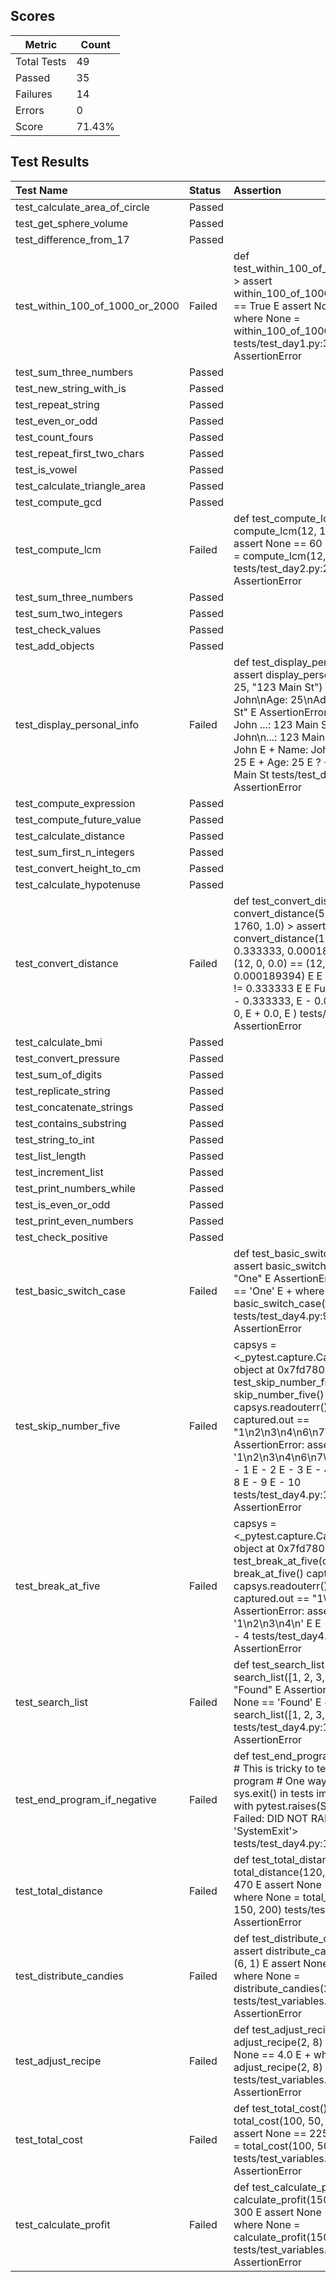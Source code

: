 ## Scores

| Metric      | Count |
|-------------|-------|
| Total Tests | 49    |
| Passed      | 35    |
| Failures    | 14    |
| Errors      | 0     |
| Score       | 71.43% |

## Test Results

| Test Name                       | Status   | Assertion                                                                                                                                                                                                                                                                                                                                                                                                                             |
|:--------------------------------|:---------|:--------------------------------------------------------------------------------------------------------------------------------------------------------------------------------------------------------------------------------------------------------------------------------------------------------------------------------------------------------------------------------------------------------------------------------------|
| test_calculate_area_of_circle   | Passed   |                                                                                                                                                                                                                                                                                                                                                                                                                                       |
| test_get_sphere_volume          | Passed   |                                                                                                                                                                                                                                                                                                                                                                                                                                       |
| test_difference_from_17         | Passed   |                                                                                                                                                                                                                                                                                                                                                                                                                                       |
| test_within_100_of_1000_or_2000 | Failed   | def test_within_100_of_1000_or_2000(): >    assert within_100_of_1000_or_2000(950) == True E    assert None == True E    + where None = within_100_of_1000_or_2000(950) tests/test_day1.py:36: AssertionError                                                                                                                                                                                                                         |
| test_sum_three_numbers          | Passed   |                                                                                                                                                                                                                                                                                                                                                                                                                                       |
| test_new_string_with_is         | Passed   |                                                                                                                                                                                                                                                                                                                                                                                                                                       |
| test_repeat_string              | Passed   |                                                                                                                                                                                                                                                                                                                                                                                                                                       |
| test_even_or_odd                | Passed   |                                                                                                                                                                                                                                                                                                                                                                                                                                       |
| test_count_fours                | Passed   |                                                                                                                                                                                                                                                                                                                                                                                                                                       |
| test_repeat_first_two_chars     | Passed   |                                                                                                                                                                                                                                                                                                                                                                                                                                       |
| test_is_vowel                   | Passed   |                                                                                                                                                                                                                                                                                                                                                                                                                                       |
| test_calculate_triangle_area    | Passed   |                                                                                                                                                                                                                                                                                                                                                                                                                                       |
| test_compute_gcd                | Passed   |                                                                                                                                                                                                                                                                                                                                                                                                                                       |
| test_compute_lcm                | Failed   | def test_compute_lcm(): >    assert compute_lcm(12, 15) == 60 E    assert None == 60 E    + where None = compute_lcm(12, 15) tests/test_day2.py:28: AssertionError                                                                                                                                                                                                                                                                    |
| test_sum_three_numbers          | Passed   |                                                                                                                                                                                                                                                                                                                                                                                                                                       |
| test_sum_two_integers           | Passed   |                                                                                                                                                                                                                                                                                                                                                                                                                                       |
| test_check_values               | Passed   |                                                                                                                                                                                                                                                                                                                                                                                                                                       |
| test_add_objects                | Passed   |                                                                                                                                                                                                                                                                                                                                                                                                                                       |
| test_display_personal_info      | Failed   | def test_display_personal_info(): >    assert display_personal_info("John", 25, "123 Main St") == "Name: John\nAge: 25\nAddress: 123 Main St" E    AssertionError: assert 'Name: John \...: 123 Main St' == 'Name: John\n...: 123 Main St' E     E     - Name: John E     + Name: John E     ?      + E     - Age: 25 E     + Age: 25 E     ?    + E      Address: 123 Main St tests/test_day2.py:68: AssertionError                  |
| test_compute_expression         | Passed   |                                                                                                                                                                                                                                                                                                                                                                                                                                       |
| test_compute_future_value       | Passed   |                                                                                                                                                                                                                                                                                                                                                                                                                                       |
| test_calculate_distance         | Passed   |                                                                                                                                                                                                                                                                                                                                                                                                                                       |
| test_sum_first_n_integers       | Passed   |                                                                                                                                                                                                                                                                                                                                                                                                                                       |
| test_convert_height_to_cm       | Passed   |                                                                                                                                                                                                                                                                                                                                                                                                                                       |
| test_calculate_hypotenuse       | Passed   |                                                                                                                                                                                                                                                                                                                                                                                                                                       |
| test_convert_distance           | Failed   | def test_convert_distance():     assert convert_distance(5280) == (63360, 1760, 1.0) >    assert convert_distance(1) == (12, 0.333333, 0.000189394) E    assert (12, 0, 0.0) == (12, 0.333333, 0.000189394) E     E     At index 1 diff: 0 != 0.333333 E     E     Full diff: E      ( E        12, E     -   0.333333, E     -   0.000189394, E     +   0, E     +   0.0, E      ) tests/test_day3.py:35: AssertionError             |
| test_calculate_bmi              | Passed   |                                                                                                                                                                                                                                                                                                                                                                                                                                       |
| test_convert_pressure           | Passed   |                                                                                                                                                                                                                                                                                                                                                                                                                                       |
| test_sum_of_digits              | Passed   |                                                                                                                                                                                                                                                                                                                                                                                                                                       |
| test_replicate_string           | Passed   |                                                                                                                                                                                                                                                                                                                                                                                                                                       |
| test_concatenate_strings        | Passed   |                                                                                                                                                                                                                                                                                                                                                                                                                                       |
| test_contains_substring         | Passed   |                                                                                                                                                                                                                                                                                                                                                                                                                                       |
| test_string_to_int              | Passed   |                                                                                                                                                                                                                                                                                                                                                                                                                                       |
| test_list_length                | Passed   |                                                                                                                                                                                                                                                                                                                                                                                                                                       |
| test_increment_list             | Passed   |                                                                                                                                                                                                                                                                                                                                                                                                                                       |
| test_print_numbers_while        | Passed   |                                                                                                                                                                                                                                                                                                                                                                                                                                       |
| test_is_even_or_odd             | Passed   |                                                                                                                                                                                                                                                                                                                                                                                                                                       |
| test_print_even_numbers         | Passed   |                                                                                                                                                                                                                                                                                                                                                                                                                                       |
| test_check_positive             | Passed   |                                                                                                                                                                                                                                                                                                                                                                                                                                       |
| test_basic_switch_case          | Failed   | def test_basic_switch_case(): >    assert basic_switch_case(1) == "One" E    AssertionError: assert None == 'One' E    + where None = basic_switch_case(1) tests/test_day4.py:91: AssertionError                                                                                                                                                                                                                                      |
| test_skip_number_five           | Failed   | capsys = <_pytest.capture.CaptureFixture object at 0x7fd7800d7260>   def test_skip_number_five(capsys):     skip_number_five()     captured = capsys.readouterr() >    assert captured.out == "1\n2\n3\n4\n6\n7\n8\n9\n10\n" E    AssertionError: assert '' == '1\n2\n3\n4\n6\n7\n8\n9\n10\n' E     E     - 1 E     - 2 E     - 3 E     - 4 E     - 6 E     - 7 E     - 8 E     - 9 E     - 10 tests/test_day4.py:102: AssertionError |
| test_break_at_five              | Failed   | capsys = <_pytest.capture.CaptureFixture object at 0x7fd7800d75f0>   def test_break_at_five(capsys):     break_at_five()     captured = capsys.readouterr() >    assert captured.out == "1\n2\n3\n4\n" E    AssertionError: assert '' == '1\n2\n3\n4\n' E     E     - 1 E     - 2 E     - 3 E     - 4 tests/test_day4.py:110: AssertionError                                                                                          |
| test_search_list                | Failed   | def test_search_list(): >    assert search_list([1, 2, 3, 4, 5], 3) == "Found" E    AssertionError: assert None == 'Found' E    + where None = search_list([1, 2, 3, 4, 5], 3) tests/test_day4.py:116: AssertionError                                                                                                                                                                                                                 |
| test_end_program_if_negative    | Failed   | def test_end_program_if_negative():     # This is tricky to test as it exits the program     # One way is to mock sys.exit() in tests     import pytest >    with pytest.raises(SystemExit): E    Failed: DID NOT RAISE <class 'SystemExit'> tests/test_day4.py:127: Failed                                                                                                                                                           |
| test_total_distance             | Failed   | def test_total_distance(): >    assert total_distance(120, 150, 200) == 470 E    assert None == 470 E    + where None = total_distance(120, 150, 200) tests/test_variables.py:9: AssertionError                                                                                                                                                                                                                                       |
| test_distribute_candies         | Failed   | def test_distribute_candies(): >    assert distribute_candies(25, 4) == (6, 1) E    assert None == (6, 1) E    + where None = distribute_candies(25, 4) tests/test_variables.py:17: AssertionError                                                                                                                                                                                                                                    |
| test_adjust_recipe              | Failed   | def test_adjust_recipe(): >    assert adjust_recipe(2, 8) == 4.0 E    assert None == 4.0 E    + where None = adjust_recipe(2, 8) tests/test_variables.py:25: AssertionError                                                                                                                                                                                                                                                           |
| test_total_cost                 | Failed   | def test_total_cost(): >    assert total_cost(100, 50, 75) == 225 E    assert None == 225 E    + where None = total_cost(100, 50, 75) tests/test_variables.py:33: AssertionError                                                                                                                                                                                                                                                      |
| test_calculate_profit           | Failed   | def test_calculate_profit(): >    assert calculate_profit(1500, 1200) == 300 E    assert None == 300 E    + where None = calculate_profit(1500, 1200) tests/test_variables.py:41: AssertionError                                                                                                                                                                                                                                      |
